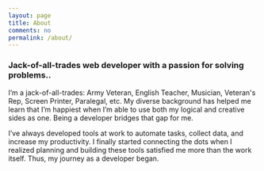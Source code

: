 ```yaml
---
layout: page
title: About
comments: no
permalink: /about/
---
```



### Jack-of-all-trades web developer with a passion for solving problems..

I’m a jack-of-all-trades: Army Veteran, English Teacher, Musician, Veteran's Rep, Screen Printer, Paralegal, etc. My diverse background has helped me learn that I’m happiest when I’m able to use both my logical and creative sides as one. Being a developer bridges that gap for me.

I’ve always developed tools at work to automate tasks, collect data, and increase my productivity. I finally started connecting the dots when I realized planning and building these tools satisfied me more than the work itself. Thus, my journey as a developer began.



